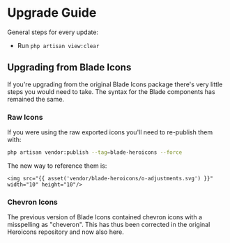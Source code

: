 # Upgrade Guide

General steps for every update:

- Run `php artisan view:clear`

## Upgrading from Blade Icons

If you're upgrading from the original Blade Icons package there's very little steps you would need to take. The syntax for the Blade components has remained the same.

### Raw Icons

If you were using the raw exported icons you'll need to re-publish them with:

```bash
php artisan vendor:publish --tag=blade-heroicons --force
```

The new way to reference them is:

```blade
<img src="{{ asset('vendor/blade-heroicons/o-adjustments.svg') }}" width="10" height="10"/>
```

### Chevron Icons

The previous version of Blade Icons contained chevron icons with a misspelling as "cheveron". This has thus been corrected in the original Heroicons repository and now also here.
